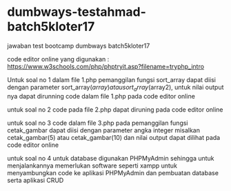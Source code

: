# dumbways-testahmad-batch5kloter17
jawaban test bootcamp dumbways batch5kloter17

code editor online yang digunakan : https://www.w3schools.com/php/phptryit.asp?filename=tryphp_intro

Untuk soal no 1 dalam file 1.php pemanggilan fungsi sort_array dapat diisi dengan parameter sort_array($array) atau sort_array($array2), untuk nilai output nya dapat dirunning code dalam file 1.php pada code editor online

untuk soal no 2 code pada file 2.php dapat diruning pada code editor online

untuk soal no 3 code dalam file 3.php pada pemanggilan fungsi cetak_gambar dapat diisi dengan parameter angka integer misalkan cetak_gambar(5) atau cetak_gambar(10) dan nilai output dapat dilihat pada code editor online

untuk soal no 4 untuk database digunakan PHPMyAdmin sehingga untuk menjalankannya memerlukan software seperti xampp untuk menyambungkan code ke aplikasi PHPMyAdmin dan pembuatan database serta aplikasi CRUD
